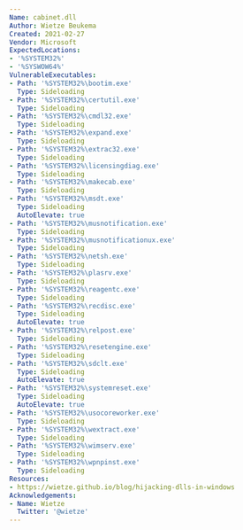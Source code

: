 ```yaml
---
Name: cabinet.dll
Author: Wietze Beukema
Created: 2021-02-27
Vendor: Microsoft
ExpectedLocations:
- '%SYSTEM32%'
- '%SYSWOW64%'
VulnerableExecutables:
- Path: '%SYSTEM32%\bootim.exe'
  Type: Sideloading
- Path: '%SYSTEM32%\certutil.exe'
  Type: Sideloading
- Path: '%SYSTEM32%\cmdl32.exe'
  Type: Sideloading
- Path: '%SYSTEM32%\expand.exe'
  Type: Sideloading
- Path: '%SYSTEM32%\extrac32.exe'
  Type: Sideloading
- Path: '%SYSTEM32%\licensingdiag.exe'
  Type: Sideloading
- Path: '%SYSTEM32%\makecab.exe'
  Type: Sideloading
- Path: '%SYSTEM32%\msdt.exe'
  Type: Sideloading
  AutoElevate: true
- Path: '%SYSTEM32%\musnotification.exe'
  Type: Sideloading
- Path: '%SYSTEM32%\musnotificationux.exe'
  Type: Sideloading
- Path: '%SYSTEM32%\netsh.exe'
  Type: Sideloading
- Path: '%SYSTEM32%\plasrv.exe'
  Type: Sideloading
- Path: '%SYSTEM32%\reagentc.exe'
  Type: Sideloading
- Path: '%SYSTEM32%\recdisc.exe'
  Type: Sideloading
  AutoElevate: true
- Path: '%SYSTEM32%\relpost.exe'
  Type: Sideloading
- Path: '%SYSTEM32%\resetengine.exe'
  Type: Sideloading
- Path: '%SYSTEM32%\sdclt.exe'
  Type: Sideloading
  AutoElevate: true
- Path: '%SYSTEM32%\systemreset.exe'
  Type: Sideloading
  AutoElevate: true
- Path: '%SYSTEM32%\usocoreworker.exe'
  Type: Sideloading
- Path: '%SYSTEM32%\wextract.exe'
  Type: Sideloading
- Path: '%SYSTEM32%\wimserv.exe'
  Type: Sideloading
- Path: '%SYSTEM32%\wpnpinst.exe'
  Type: Sideloading
Resources:
- https://wietze.github.io/blog/hijacking-dlls-in-windows
Acknowledgements:
- Name: Wietze
  Twitter: '@wietze'
---
```

